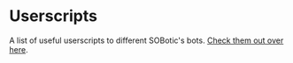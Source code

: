 # Userscripts

A list of useful userscripts to different SOBotic's bots. [Check them out over here](http://userscripts.sobotics.org/).

